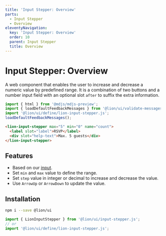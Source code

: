 ```yaml
---
title: 'Input Stepper: Overview'
parts:
  - Input Stepper
  - Overview
eleventyNavigation:
  key: 'Input Stepper: Overview'
  order: 10
  parent: Input Stepper
  title: Overview
---
```


# Input Stepper: Overview

A web component that enables the user to increase and decrease a numeric value by predefined range. It is a combination of two buttons and a number input field with an optional slot `after` to suffix the extra information.

```js script
import { html } from '@mdjs/mdjs-preview';
import { loadDefaultFeedbackMessages } from '@lion/ui/validate-messages.js';
import '@lion/ui/define/lion-input-stepper.js';
loadDefaultFeedbackMessages();
```

```html preview-story
<lion-input-stepper max="5" min="0" name="count">
  <label slot="label">RSVP</label>
  <div slot="help-text">Max. 5 guests</div>
</lion-input-stepper>
```

## Features

- Based on our [input](../input/overview.md).
- Set `min` and `max` value to define the range.
- Set `step` value in integer or decimal to increase and decrease the value.
- Use `ArrowUp` or `ArrowDown` to update the value.

## Installation

```bash
npm i --save @lion/ui
```

```js
import { LionInputStepper } from '@lion/ui/input-stepper.js';
// or
import '@lion/ui/define/lion-input-stepper.js';
```
